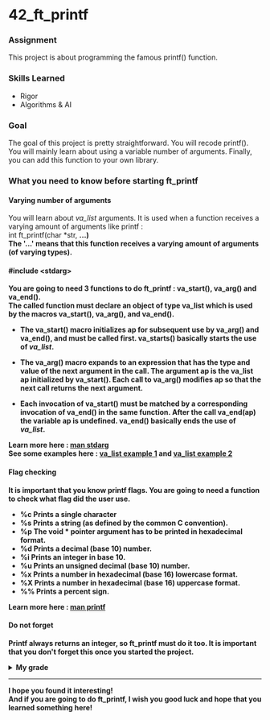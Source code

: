 # 42_ft_printf
### Assignment

This project is about programming the famous printf() function.

### Skills Learned

  - Rigor
  - Algorithms & AI

<h3>Goal</h3>

The goal of this project is pretty straightforward. You will recode printf().
You will mainly learn about using a variable number of arguments.
Finally, you can add this function to your own library.

<h3>What you need to know before starting ft_printf</h3>
<h4>Varying number of arguments</h4> 
You will learn about <i>va_list</i> arguments. It is used when a function receives a varying amount of arguments like printf : <br>
int ft_printf(char *str, <b>...<b/>) <br>
The '...' means that this function receives a varying amount of arguments (of varying types).

<h4>#include &#60;stdarg&#62;</h4>
  
You are going to need 3 functions to do ft_printf : va_start(), va_arg() and va_end(). <br>
The called function must declare an object of type va_list which is used by the macros va_start(), va_arg(), and va_end().

-  The va_start() macro initializes ap for subsequent use by va_arg() and va_end(), and must be called first. va_starts() basically starts the use of <i>va_list</i>. 

-  The va_arg() macro expands to an expression that has the type and value of the next argument in the call. The argument ap is the va_list ap initialized by va_start(). Each call to va_arg() modifies ap so that the next call returns the next argument.
  
-   Each invocation of va_start() must be matched by a corresponding invocation of va_end() in the same function. After the call va_end(ap) the variable ap is undefined. va_end() basically ends the use of <i>va_list</i>. 

  Learn more here : <a href="https://linux.die.net/man/3/stdarg">man stdarg</a> <br>
  See some examples here : <a href="https://www.thinkage.ca/gcos/expl/c/incl/stdarg.html">va_list example 1</a> and <a href="https://www.includehelp.com/c-programs/va_start-and-va_end-functions-of-stdarg-h-in-c.aspx">va_list example 2</a>

<h4>Flag checking</h4>

It is important that you know printf flags. You are going to need a function to check what flag did the user use.
  - %c Prints a single character
  - %s Prints a string (as defined by the common C convention).
  - %p The void * pointer argument has to be printed in hexadecimal format.
  - %d Prints a decimal (base 10) number.
  - %i Prints an integer in base 10.
  - %u Prints an unsigned decimal (base 10) number.
  - %x Prints a number in hexadecimal (base 16) lowercase format.
  - %X Prints a number in hexadecimal (base 16) uppercase format.
  - %% Prints a percent sign.

Learn more here : <a href="https://man7.org/linux/man-pages/man3/printf.3.html">man printf</a>

<h4>Do not forget</h4>

Printf always returns an integer, so ft_printf must do it too. It is important that you don't forget this once you started the project.

<details><summary>My grade</summary>
  
  ![image](https://user-images.githubusercontent.com/91686183/169927289-9e8dcfa1-7789-4b1d-a6fb-b9d1b8f90dce.png)
  
</details> 
 
<hr>
I hope you found it interesting! <br>
And if you are going to do ft_printf, I wish you good luck and hope that you learned something here!
